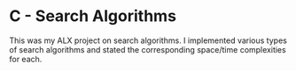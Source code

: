 # C - Search Algorithms

This was my ALX project on search algorithms. I implemented
various types of search algorithms and stated the corresponding space/time
complexities for each.

